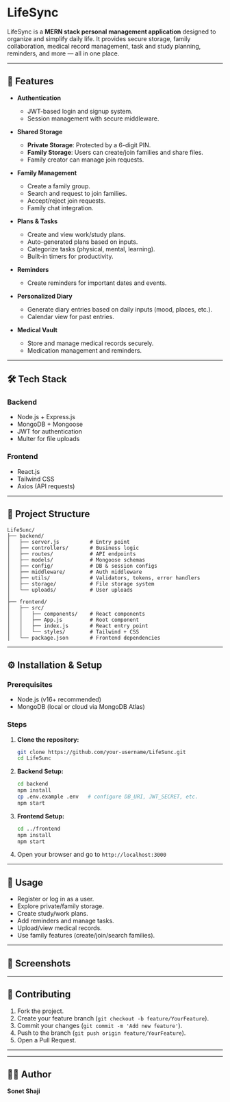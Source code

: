 # LifeSync

LifeSync is a **MERN stack personal management application** designed to organize and simplify daily life. It provides secure storage, family collaboration, medical record management, task and study planning, reminders, and more — all in one place.

---

## 🚀 Features

* **Authentication**

  * JWT-based login and signup system.
  * Session management with secure middleware.

* **Shared Storage**

  * **Private Storage**: Protected by a 6-digit PIN.
  * **Family Storage**: Users can create/join families and share files.
  * Family creator can manage join requests.

* **Family Management**

  * Create a family group.
  * Search and request to join families.
  * Accept/reject join requests.
  * Family chat integration.

* **Plans & Tasks**

  * Create and view work/study plans.
  * Auto-generated plans based on inputs.
  * Categorize tasks (physical, mental, learning).
  * Built-in timers for productivity.

* **Reminders**

  * Create reminders for important dates and events.

* **Personalized Diary**

  * Generate diary entries based on daily inputs (mood, places, etc.).
  * Calendar view for past entries.

* **Medical Vault**

  * Store and manage medical records securely.
  * Medication management and reminders.

---

## 🛠️ Tech Stack

### Backend

* Node.js + Express.js
* MongoDB + Mongoose
* JWT for authentication
* Multer for file uploads

### Frontend

* React.js
* Tailwind CSS
* Axios (API requests)

---

## 📂 Project Structure

```
LifeSunc/
├── backend/
│   ├── server.js          # Entry point
│   ├── controllers/       # Business logic
│   ├── routes/            # API endpoints
│   ├── models/            # Mongoose schemas
│   ├── config/            # DB & session configs
│   ├── middleware/        # Auth middleware
│   ├── utils/             # Validators, tokens, error handlers
│   ├── storage/           # File storage system
│   └── uploads/           # User uploads
│
├── frontend/
│   ├── src/
│   │   ├── components/    # React components
│   │   ├── App.js         # Root component
│   │   ├── index.js       # React entry point
│   │   └── styles/        # Tailwind + CSS
│   └── package.json       # Frontend dependencies
```

---

## ⚙️ Installation & Setup

### Prerequisites

* Node.js (v16+ recommended)
* MongoDB (local or cloud via MongoDB Atlas)

### Steps

1. **Clone the repository:**

   ```bash
   git clone https://github.com/your-username/LifeSunc.git
   cd LifeSunc
   ```

2. **Backend Setup:**

   ```bash
   cd backend
   npm install
   cp .env.example .env   # configure DB_URI, JWT_SECRET, etc.
   npm start
   ```

3. **Frontend Setup:**

   ```bash
   cd ../frontend
   npm install
   npm start
   ```

4. Open your browser and go to `http://localhost:3000`

---

## 📌 Usage

* Register or log in as a user.
* Explore private/family storage.
* Create study/work plans.
* Add reminders and manage tasks.
* Upload/view medical records.
* Use family features (create/join/search families).

---

## 📸 Screenshots


---

## 🤝 Contributing

1. Fork the project.
2. Create your feature branch (`git checkout -b feature/YourFeature`).
3. Commit your changes (`git commit -m 'Add new feature'`).
4. Push to the branch (`git push origin feature/YourFeature`).
5. Open a Pull Request.

---


---

## 👩‍💻 Author

**Sonet Shaji**

